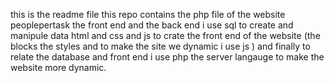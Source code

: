this is the readme file this repo contains the php file of the website peoplepertask the front end and the back end i use sql to create and manipule data html and css and js to crate the front end of the website (the blocks the styles and to make the site we dynamic i use js ) and finally to relate the database and front end i use php the server langauge to make the website more dynamic.


